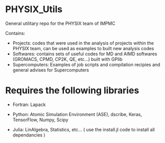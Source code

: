 # PHYSIX_Utils

General utilitary repo for the PHYSIX team of IMPMC

Contains:
- Projects: codes that were used in the analysis of projects within the PHYSIX team, can be used as examples to built new analysis codes
- Softwares: contains sets of useful codes for MD and AIMD softwares (GROMACS, CPMD, CP2K, QE, etc...) built with GPlib
- Supercomputers: Examples of job scripts and compilation recipies and general advises for Supercomputers


# Requires the following libraries

- Fortran: Lapack

- Python: Atomic Simulation Environment (ASE), dscribe, Keras, TensorFlow, Numpy, Scipy

- Julia: LinAlgebra, Statistics, etc... ( use the install.jl code to install all dependancies )

